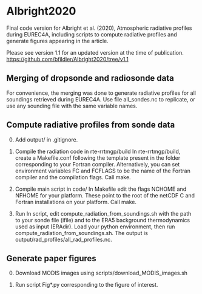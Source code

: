 # Albright2020
Final code version for Albright et al. (2020), Atmospheric radiative profiles during EUREC4A, including scripts to compute radiative profiles and generate figures appearing in the article.

Please see version 1.1 for an updated version at the time of publication.
https://github.com/bfildier/Albright2020/tree/v1.1

## Merging of dropsonde and radiosonde data

For convenience, the merging was done to generate radiative profiles for all soundings retrieved during EUREC4A. Use file all_sondes.nc to replicate, or use any sounding file with the same variable names.

## Compute radiative profiles from sonde data

0. Add output/ in .gitignore.

1. Compile the radiation code in rte-rrtmgp/build
In rte-rrtmgp/build, create a Makefile.conf following the template present in the folder corresponding to your Fortran compiler. Alternatively, you can set environment variables FC and FCFLAGS to be the name of the Fortran compiler and the compilation flags. Call make.

2. Compile main script in code/
In Makefile edit the flags NCHOME and NFHOME for your platform. These point to the root of the netCDF C and Fortran installations on your platform. Call make.

3. Run
In script, edit compute_radiation_from_soundings.sh with the path to your sonde file (ifile) and to the ERA5 background thermodynamics used as input (ERAdir). Load your python environment, then run compute_radiation_from_soundings.sh. The output is output/rad_profiles/all_rad_profiles.nc.

## Generate paper figures

0. Download MODIS images using scripts/download_MODIS_images.sh

1. Run script Fig*.py corresponding to the figure of interest.
